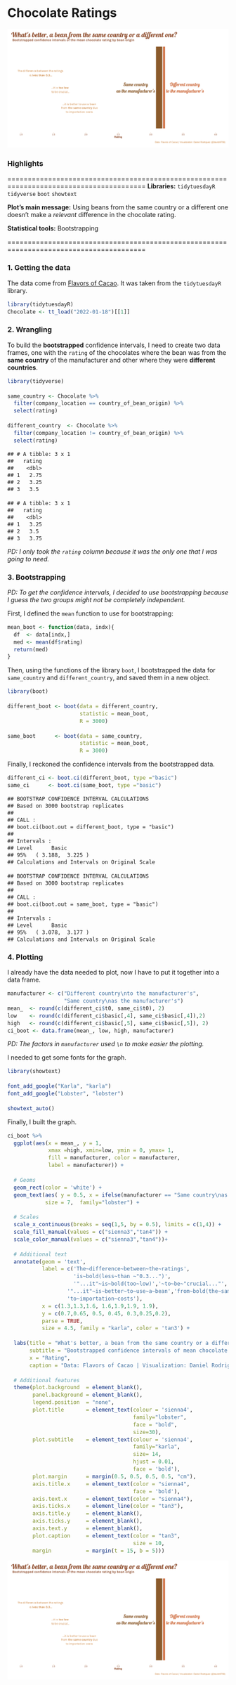 Chocolate Ratings
================
![](Chocolates.png)<!-- -->

### Highlights
========================================================================================
**Libraries:** `tidytuesdayR` `tidyverse` `boot` `showtext`

**Plot’s main message:** Using beans from the same country or a different one doesn’t make a
*relevant* difference in the chocolate rating.

**Statistical tools:** Bootstrapping

========================================================================================
### 1. Getting the data

The data come from [Flavors of
Cacao](http://flavorsofcacao.com/chocolate_database.html). It was taken
from the `tidytuesdayR` library.

``` r
library(tidytuesdayR)
Chocolate <- tt_load("2022-01-18")[[1]]
```

### 2. Wrangling

To build the **bootstrapped** confidence intervals, I need to create two
data frames, one with the `rating` of the chocolates where the bean was
from the **same country** of the manufacturer and other where they were
**different countries**.

``` r
library(tidyverse)

same_country <- Chocolate %>% 
  filter(company_location == country_of_bean_origin) %>%
  select(rating)

different_country  <- Chocolate %>% 
  filter(company_location != country_of_bean_origin) %>%
  select(rating)
```

    ## # A tibble: 3 x 1
    ##   rating
    ##    <dbl>
    ## 1   2.75
    ## 2   3.25
    ## 3   3.5

    ## # A tibble: 3 x 1
    ##   rating
    ##    <dbl>
    ## 1   3.25
    ## 2   3.5 
    ## 3   3.75

*PD: I only took the `rating` column because it was the only one that I
was going to need.*

### 3. Bootstrapping

*PD: To get the confidence intervals, I decided to use bootstrapping because I guess the two groups might not be completely independent.*

First, I defined the `mean` function to use for bootstrapping:

``` r
mean_boot <- function(data, indx){
  df  <- data[indx,]
  med <- mean(df$rating)
  return(med)
}
```

Then, using the functions of the library `boot`, I bootstrapped the data
for `same_country` and `different_country`, and saved them in a new
object.

``` r
library(boot)

different_boot <- boot(data = different_country, 
                       statistic = mean_boot, 
                       R = 3000)

same_boot      <- boot(data = same_country, 
                       statistic = mean_boot, 
                       R = 3000)
```

Finally, I reckoned the confidence intervals from the bootstrapped data.

``` r
different_ci <- boot.ci(different_boot, type ="basic")
same_ci      <- boot.ci(same_boot, type ="basic")
```

    ## BOOTSTRAP CONFIDENCE INTERVAL CALCULATIONS
    ## Based on 3000 bootstrap replicates
    ## 
    ## CALL : 
    ## boot.ci(boot.out = different_boot, type = "basic")
    ## 
    ## Intervals : 
    ## Level      Basic         
    ## 95%   ( 3.188,  3.225 )  
    ## Calculations and Intervals on Original Scale

    ## BOOTSTRAP CONFIDENCE INTERVAL CALCULATIONS
    ## Based on 3000 bootstrap replicates
    ## 
    ## CALL : 
    ## boot.ci(boot.out = same_boot, type = "basic")
    ## 
    ## Intervals : 
    ## Level      Basic         
    ## 95%   ( 3.078,  3.177 )  
    ## Calculations and Intervals on Original Scale

### 4. Plotting

I already have the data needed to plot, now I have to put it together
into a data frame.

``` r
manufacturer <- c("Different country\nto the manufacturer's",
                  "Same country\nas the manufacturer's")
mean_  <- round(c(different_ci$t0, same_ci$t0), 2)  
low    <- round(c(different_ci$basic[,4], same_ci$basic[,4]),2)
high   <- round(c(different_ci$basic[,5], same_ci$basic[,5]), 2)
ci_boot <- data.frame(mean_, low, high, manufacturer)
```

*PD: The factors in `manufacturer` used `\n` to make easier the
plotting.*

I needed to get some fonts for the graph.

``` r
library(showtext)

font_add_google("Karla", "karla")
font_add_google("Lobster", "lobster")

showtext_auto() 
```

Finally, I built the graph.

``` r
ci_boot %>%
  ggplot(aes(x = mean_, y = 1, 
             xmax =high, xmin=low, ymin = 0, ymax= 1,
             fill = manufacturer, color = manufacturer,
             label = manufacturer)) +
  
  # Geoms
  geom_rect(color = 'white') +
  geom_text(aes( y = 0.5, x = ifelse(manufacturer == "Same country\nas the manufacturer's", low - 0.32, low + 0.34)), 
            size = 7,  family="lobster") +  
  
  # Scales
  scale_x_continuous(breaks = seq(1,5, by = 0.5), limits = c(1,4)) +
  scale_fill_manual(values = c("sienna3","tan4")) +
  scale_color_manual(values = c("sienna3","tan4"))+
  
  # Additional text
  annotate(geom = 'text', 
           label = c('The~difference~between~the~ratings',
                     'is~bold(less~than ~"0.3...")', 
                     '"...it"~is~bold(too~low)','~to~be~"crucial..."',
                   '"...it"~is~better~to~use~a~bean','from~bold(the~same~country)~due',
                   'to~importation~costs'), 
           x = c(1.3,1.3,1.6, 1.6,1.9,1.9, 1.9), 
           y = c(0.7,0.65, 0.5, 0.45, 0.3,0.25,0.2), 
           parse = TRUE, 
           size = 4.5, family = "karla", color = 'tan3') +
  
  labs(title = "What's better, a bean from the same country or a different one?",
       subtitle = "Bootstrapped confidence intervals of mean chocolate rating by bean origin",
       x = "Rating",
       caption = "Data: Flavors of Cacao | Visualization: Daniel Rodriguez (@davidr9708)") +
  
  # Additional features
  theme(plot.background  = element_blank(),
        panel.background = element_blank(),
        legend.position  = "none",
        plot.title       = element_text(colour = 'sienna4', 
                                        family="lobster", 
                                        face = "bold", 
                                        size=30),
        plot.subtitle    = element_text(colour = 'sienna4', 
                                        family="karla", 
                                        size= 14, 
                                        hjust = 0.01, 
                                        face = 'bold'),
        plot.margin      = margin(0.5, 0.5, 0.5, 0.5, "cm"),
        axis.title.x     = element_text(color = "sienna4", 
                                        face = 'bold'),
        axis.text.x      = element_text(color = "sienna4"),
        axis.ticks.x     = element_line(color = "tan3"),
        axis.title.y     = element_blank(),
        axis.ticks.y     = element_blank(),
        axis.text.y      = element_blank(),
        plot.caption     = element_text(color = "tan3",
                                        size = 10,
        margin           = margin(t = 15, b = 5)))
```

![](Chocolates.png)<!-- -->
